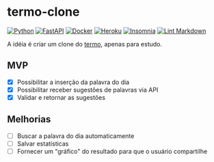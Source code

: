 # termo-clone

[![Python](https://img.shields.io/badge/python-%2314354C.svg?style=flat&logo=python&logoColor=white)](https://www.python.org/)
[![FastAPI](https://img.shields.io/badge/FastAPI-005571?style=flat&logo=fastapi)](https://fastapi.tiangolo.com/)
[![Docker](https://img.shields.io/badge/docker-%230db7ed.svg?style=flat&logo=docker&logoColor=white)](https://www.docker.com/)
[![Heroku](https://img.shields.io/badge/heroku-%23430098.svg?style=flat&logo=heroku&logoColor=white)](https://www.heroku.com)
[![Insomnia](https://img.shields.io/badge/Insomnia-black?style=flat&logo=insomnia&logoColor=5849BE)](https://insomnia.rest/)
[![Lint Markdown](https://github.com/renanstn/termo-clone/actions/workflows/markdown-lint.yaml/badge.svg)](https://github.com/renanstn/termo-clone/actions/workflows/markdown-lint.yaml)

A idéia é criar um clone do [termo](https://term.ooo/), apenas para estudo.

## MVP

- [x] Possibilitar a inserção da palavra do dia
- [x] Possibilitar receber sugestões de palavras via API
- [x] Validar e retornar as sugestões

## Melhorias

- [ ] Buscar a palavra do dia automaticamente
- [ ] Salvar estatísticas
- [ ] Fornecer um "gráfico" do resultado para que o usuário compartilhe
